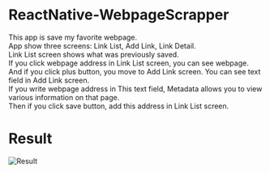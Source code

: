 # ReactNative-WebpageScrapper

This app is save my favorite webpage.<br/>
App show three screens: Link List, Add Link, Link Detail.<br/>
Link List screen shows what was previously saved.<br/>
If you click webpage address in Link List screen, you can see webpage.<br/>
And if you click plus button, you move to Add Link screen. You can see text field in Add Link screen.<br/>
If you write webpage address in This text field, Metadata allows you to view various information on that page.<br/>
Then if you click save button, add this address in Link List screen.<br/>

# Result

![Result](https://github.com/Yuhyeon0516/ReactNative-WebpageScrapper/assets/120432007/40a0f507-4fb5-4092-a2c5-b7ef56f5ddfd)
